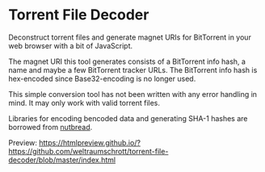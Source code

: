 # Torrent File Decoder

Deconstruct torrent files and generate magnet URIs for BitTorrent in your web browser with a bit of JavaScript.

The magnet URI this tool generates consists of a BitTorrent info hash, a name and maybe a few BitTorrent tracker URLs. The BitTorrent info hash is hex-encoded since Base32-encoding is no longer used.

This simple conversion tool has not been written with any error handling in mind. It may only work with valid torrent files.

Libraries for encoding bencoded data and generating SHA-1 hashes are borrowed from [nutbread](https://github.com/nutbread/t2m).

Preview: https://htmlpreview.github.io/?https://github.com/weltraumschrott/torrent-file-decoder/blob/master/index.html

